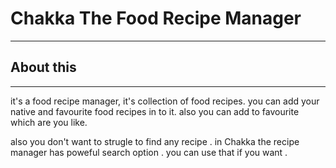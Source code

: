 <h1> Chakka The Food Recipe Manager </h1>
<hr>
<h2>About this </h2>
<hr>
<p> it's a food recipe manager, it's collection of food recipes. you can add your native and favourite food recipes in to it. also you can add to favourite which are you like.  </p>
<p> also you don't want to strugle to find any recipe . in Chakka the recipe manager has poweful search option . you can use that if you want . </p> 

